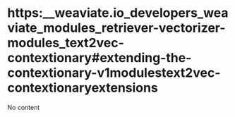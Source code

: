# https:\_\_weaviate.io_developers_weaviate_modules_retriever-vectorizer-modules_text2vec-contextionary#extending-the-contextionary-v1modulestext2vec-contextionaryextensions

No content
